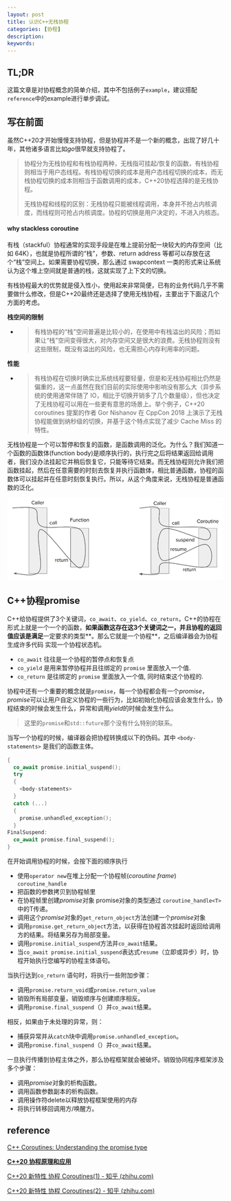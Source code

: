 ```yaml
---
layout: post
title: 认识C++无栈协程
categories: [协程]
description: 
keywords: 
---
```


## TL;DR

​	这篇文章是对协程概念的简单介绍，其中不包括例子`example`，建议搭配`reference`中的example进行单步调试。

## 写在前面

虽然C++20才开始慢慢支持协程，但是协程并不是一个新的概念，出现了好几十年，其他诸多语言比如*go*很早就支持协程了。

> 协程分为无栈协程和有栈协程两种，无栈指可挂起/恢复的函数，有栈协程则相当于用户态线程。有栈协程切换的成本是用户态线程切换的成本，而无栈协程切换的成本则相当于函数调用的成本，C++20协程选择的是无栈协程。
>
> 无栈协程和线程的区别：无栈协程只能被线程调用，本身并不抢占内核调度，而线程则可抢占内核调度。协程的切换是用户决定的，不进入内核态。

#### why stackless coroutine

有栈（stackful）协程通常的实现手段是在堆上提前分配一块较大的内存空间（比如 64K），也就是协程所谓的“栈”，参数、return address 等都可以存放在这个“栈”空间上。如果需要协程切换，那么通过 swapcontext 一类的形式来让系统认为这个堆上空间就是普通的栈，这就实现了上下文的切换。

有栈协程最大的优势就是侵入性小，使用起来非常简便，已有的业务代码几乎不需要做什么修改，但是C++20最终还是选择了使用无栈协程，主要出于下面这几个方面的考虑。

**栈空间的限制**

+ > 有栈协程的“栈”空间普遍是比较小的，在使用中有栈溢出的风险；而如果让“栈”空间变得很大，对内存空间又是很大的浪费。无栈协程则没有这些限制，既没有溢出的风险，也无需担心内存利用率的问题。

**性能**

+ > 有栈协程在切换时确实比系统线程要轻量，但是和无栈协程相比仍然是偏重的，这一点虽然在我们目前的实际使用中影响没有那么大（异步系统的使用通常伴随了 IO，相比于切换开销多了几个数量级），但也决定了无栈协程可以用在一些更有意思的场景上。举个例子，C++20 coroutines 提案的作者 Gor Nishanov 在 CppCon 2018 上演示了无栈协程能做到纳秒级的切换，并基于这个特点实现了减少 Cache Miss 的特性。

无栈协程是一个可以暂停和恢复的函数，是函数调用的泛化。为什么？我们知道一个函数的函数体(function body)是顺序执行的，执行完之后将结果返回给调用者，我们没办法挂起它并稍后恢复它，只能等待它结束。而无栈协程则允许我们把函数挂起，然后在任意需要的时刻去恢复并执行函数体，相比普通函数，协程的函数体可以挂起并在任意时刻恢复执行。所以，从这个角度来说，无栈协程是普通函数的泛化。

![img](\images\coroutine\1.png)

## C++协程promise

C++给协程提供了3个关键词，`co_await`、`co_yield`、`co_return`，C++的协程在形式上就是一个一个的函数，**如果函数这存在这3个关键词之一，并且协程的返回值应该是满足**一定要求的类型**。那么它就是一个协程**，之后编译器会为协程生成许多代码 实现一个协程状态机。

+ `co_await` 往往是一个协程的暂停点和恢复点
+ `co_yield` 是用来暂停协程并且往绑定的 `promise` 里面放入一个值.
+ `co_return` 是往绑定的 `promise` 里面放入一个值, 同时结束这个协程的.

协程中还有一个重要的概念就是`promise`，每一个协程都会有一个*promise*，*promise*可以让用户自定义协程的一些行为，比如初始化协程应该会发生什么，协程结束的时候会发生什么，异常和调用*yield*的时候会发生什么。

> 这里的`promise`和`std::future`那个没有什么特别的联系。

当写一个协程的时候，编译器会把协程转换成以下的伪码。其中 `<body-statements>` 是我们的函数主体。

```c++
{
  co_await promise.initial_suspend();
  try
  {
    <body-statements>
  }
  catch (...)
  {
    promise.unhandled_exception();
  }
FinalSuspend:
  co_await promise.final_suspend();
}
```

在开始调用协程的时候，会按下面的顺序执行

+ 使用`operator new`在堆上分配一个协程帧(*coroutine frame*) `coroutine_handle`
+ 把函数的参数拷贝到协程帧里
+ 在协程帧里创建*promise*对象 promise对象的类型通过 `coroutine_handle<T>`中的T传递。
+ 调用这个*promise*对象的`get_return_object`方法创建一个*promise*对象
+ 调用`promise.get_return_object`方法，以获得在协程首次挂起时返回给调用方的结果。将结果另存为局部变量。
+ 调用`promise.initial_suspend`方法并`co_await`结果。
+ 当`co_await promise.initial_suspend`表达式`resume`（立即或异步）时，协程开始执行您编写的协程主体语句。

当执行达到`co_return` 语句时，将执行一些附加步骤：

+ 调用`promise.return_void`或`promise.return_value`
+ 销毁所有局部变量，销毁顺序与创建顺序相反。
+ 调用`promise.final_suspend`（）并`co_await`结果。

相反，如果由于未处理的异常，则：

+ 捕获异常并从`catch`块中调用`promise.unhandled_exception`。
+ 调用`promise.final_suspend`（）并`co_await`结果。

一旦执行传播到协程主体之外，那么协程框架就会被破坏。销毁协同程序框架涉及多个步骤：

+ 调用*promise*对象的析构函数。
+ 调用函数参数副本的析构函数。
+ 调用操作符delete以释放协程框架使用的内存
+ 将执行转移回调用方/唤醒方。

## reference

[C++ Coroutines: Understanding the promise type](https://lewissbaker.github.io/2018/09/05/understanding-the-promise-type)

[**C++20 协程原理和应用**](http://purecpp.cn/detail?id=2288)

[C++20 新特性 协程 Coroutines(1) - 知乎 (zhihu.com)](https://zhuanlan.zhihu.com/p/349210290)

[C++20 新特性 协程 Coroutines(2) - 知乎 (zhihu.com)](https://zhuanlan.zhihu.com/p/349710180)